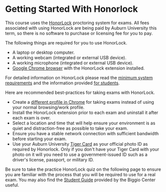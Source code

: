 # Getting Started With Honorlock

This course uses the [HonorLock](https://honorlock.com/) proctoring system for
exams. All fees associated with using HonorLock are being paid by Auburn
University this term, so there is no software to purchase or licensing fee for
you to pay.

The following things are required for you to use HonorLock.

- A laptop or desktop computer.
- A working webcam (integrated or external USB device).
- A working microphone (integrated or external USB device).
- [Google Chrome browser](https://www.google.com/chrome/) with the HonorLock extension installed.

For detailed information on HonorLock please read the 
[minimum system requirements](https://honorlock.com/support/) and the information provided
[for students](https://honorlock.com/students/).

Here are recommended best-practices for taking exams with HonorLock.

- Create a [different profile in Chrome](https://support.google.com/chrome/answer/2364824) for taking exams instead of using your normal browsing/work profile.
- Install the HonorLock extension prior to each exam and uninstall it after each exam is over.
- Select a location and time that will help ensure your environment is as quiet and distraction-free as possible to take your exam.
- Ensure you have a stable network connection with sufficient bandwidth before starting your exam.
- Use your Auburn University [Tiger Card](http://www.auburn.edu/administration/tigercard/index.html) as your official photo ID as required by Honorlock. Only if you don't have your Tiger Card with your photo on it will you need to use a government-issued ID such as a driver's license, passport, or military ID.

Be sure to take the practice HonorLock quiz on the following page to ensure
you are familiar with the process that you will be required to use for a real
exam. You may also find the 
[Student Guide](http://wp.auburn.edu/biggio/wp-content/uploads/2020/03/CanvasGuide-1.pdf)
provided by the Biggio Center useful.
